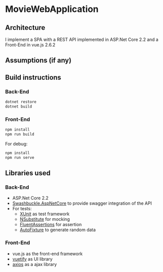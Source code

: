 # MovieWebApplication

## Architecture

I implement a SPA with a REST API implemented in ASP.Net Core 2.2 and a Front-End in vue.js 2.6.2

## Assumptions (if any)

## Build instructions

### Back-End

```bash
dotnet restore
dotnet build
```
### Front-End

```bash
npm install
npm run build
```

For debug:
```bash
npm install
npm run serve
```

## Libraries used

### Back-End
  - ASP.Net Core 2.2
  - [Swashbuckle.AspNetCore](https://github.com/domaindrivendev/Swashbuckle.AspNetCore) to provide swagger integration of the API
  - For tests:
    - [XUnit](https://xunit.net/) as test framework
    - [NSubstitute](https://nsubstitute.github.io/) for mocking
    - [FluentAssertions](https://fluentassertions.com/) for assertion
    - [AutoFixture](https://github.com/AutoFixture/AutoFixture) to generate random data

### Front-End

- vue.js as the front-end framework
- [vuetify](https://vuetifyjs.com/en/) as UI library
- [axios](https://github.com/axios/axios) as a ajax library


